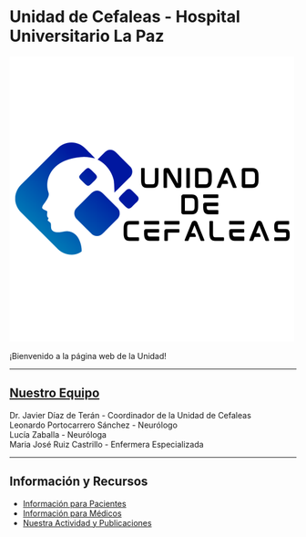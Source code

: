 # Unidad de Cefaleas - Hospital Universitario La Paz
![Logo de la unidad](logo-unidad.png)

¡Bienvenido a la página web de la Unidad!

---

## [Nuestro Equipo](./nuestro-equipo.html)

Dr. Javier Díaz de Terán - Coordinador de la Unidad de Cefaleas  
Leonardo Portocarrero Sánchez - Neurólogo  
Lucía Zaballa - Neuróloga  
Maria José Ruiz Castrillo - Enfermera Especializada

---

## Información y Recursos

  *   [Información para Pacientes](./informacion-paciente.html)
  *   [Información para Médicos](./informacion-medicos.html)
  *   [Nuestra Actividad y Publicaciones](./publicaciones.html)

